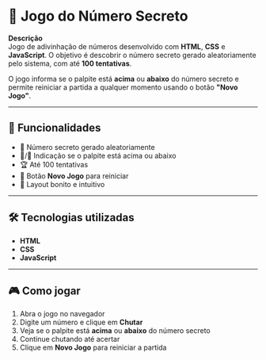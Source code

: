 # 🎲 Jogo do Número Secreto

**Descrição**  
Jogo de adivinhação de números desenvolvido com **HTML**, **CSS** e **JavaScript**. O objetivo é descobrir o número secreto gerado aleatoriamente pelo sistema, com até **100 tentativas**.  

O jogo informa se o palpite está **acima** ou **abaixo** do número secreto e permite reiniciar a partida a qualquer momento usando o botão **"Novo Jogo"**.

---

## 🚀 Funcionalidades
- 🎯 Número secreto gerado aleatoriamente  
- 🔼/🔽 Indicação se o palpite está acima ou abaixo  
- 🏆 Até 100 tentativas  
- 🔄 Botão **Novo Jogo** para reiniciar  
- 🎨 Layout bonito e intuitivo  

---

## 🛠 Tecnologias utilizadas
- **HTML**  
- **CSS**  
- **JavaScript**  

---

## 🎮 Como jogar
1. Abra o jogo no navegador  
2. Digite um número e clique em **Chutar**  
3. Veja se o palpite está **acima** ou **abaixo** do número secreto  
4. Continue chutando até acertar  
5. Clique em **Novo Jogo** para reiniciar a partida